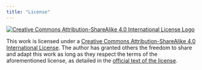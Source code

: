 ```yaml
---
title: "License"
---
```

[![Creative Commons Attribution-ShareAlike 4.0 International License Logo](https://mirrors.creativecommons.org/presskit/buttons/88x31/png/by-sa.png)](https://creativecommons.org/licenses/by-sa/4.0/)

This work is licensed under a [Creative Commons Attribution-ShareAlike 4.0 International License](https://creativecommons.org/licenses/by-sa/4.0/). The author has granted others the freedom to share and adapt this work as long as they respect the terms of the aforementioned license, as detailed in the [official text of the license](https://creativecommons.org/licenses/by-sa/4.0/legalcode).
